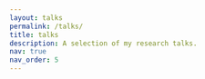```yaml
---
layout: talks
permalink: /talks/
title: talks
description: A selection of my research talks. 
nav: true
nav_order: 5
---
```



